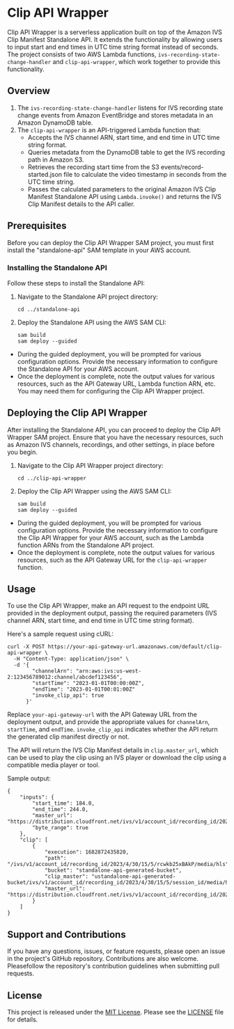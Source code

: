 # Clip API Wrapper

Clip API Wrapper is a serverless application built on top of the Amazon IVS Clip Manifest Standalone API. It extends the functionality by allowing users to input start and end times in UTC time string format instead of seconds. The project consists of two AWS Lambda functions, `ivs-recording-state-change-handler` and `clip-api-wrapper`, which work together to provide this functionality.

## Overview

1. The `ivs-recording-state-change-handler` listens for IVS recording state change events from Amazon EventBridge and stores metadata in an Amazon DynamoDB table.
2. The `clip-api-wrapper` is an API-triggered Lambda function that:
   - Accepts the IVS channel ARN, start time, and end time in UTC time string format.
   - Queries metadata from the DynamoDB table to get the IVS recording path in Amazon S3.
   - Retrieves the recording start time from the S3 events/record-started.json file to calculate the video timestamp in seconds from the UTC time string.
   - Passes the calculated parameters to the original Amazon IVS Clip Manifest Standalone API using `Lambda.invoke()` and returns the IVS Clip Manifest details to the API caller.

## Prerequisites

Before you can deploy the Clip API Wrapper SAM project, you must first install the "standalone-api" SAM template in your AWS account.

### Installing the Standalone API

Follow these steps to install the Standalone API:

1. Navigate to the Standalone API project directory:
    ``` 
    cd ../standalone-api
    ```

2. Deploy the Standalone API using the AWS SAM CLI:

    ```
    sam build
    sam deploy --guided
    ```

- During the guided deployment, you will be prompted for various configuration options. Provide the necessary information to configure the Standalone API for your AWS account.
- Once the deployment is complete, note the output values for various resources, such as the API Gateway URL, Lambda function ARN, etc. You may need them for configuring the Clip API Wrapper project.

## Deploying the Clip API Wrapper

After installing the Standalone API, you can proceed to deploy the Clip API Wrapper SAM project. Ensure that you have the necessary resources, such as Amazon IVS channels, recordings, and other settings, in place before you begin.

1. Navigate to the Clip API Wrapper project directory:
    ```
    cd ../clip-api-wrapper
    ```
2. Deploy the Clip API Wrapper using the AWS SAM CLI:
    ```
    sam build
    sam deploy --guided
    ```

- During the guided deployment, you will be prompted for various configuration options. Provide the necessary information to configure the Clip API Wrapper for your AWS account, such as the Lambda function ARNs from the Standalone API project.
- Once the deployment is complete, note the output values for various resources, such as the API Gateway URL for the `clip-api-wrapper` function.

## Usage

To use the Clip API Wrapper, make an API request to the endpoint URL provided in the deployment output, passing the required parameters (IVS channel ARN, start time, and end time in UTC time string format).

Here's a sample request using cURL:

```
curl -X POST https://your-api-gateway-url.amazonaws.com/default/clip-api-wrapper \
  -H "Content-Type: application/json" \
  -d '{
        "channelArn": "arn:aws:ivs:us-west-2:123456789012:channel/abcdef123456",
        "startTime": "2023-01-01T00:00:00Z",
        "endTime": "2023-01-01T00:01:00Z"
        "invoke_clip_api": true
      }'
```

Replace `your-api-gateway-url` with the API Gateway URL from the deployment output, and provide the appropriate values for `channelArn`, `startTime`, and `endTime`. `invoke_clip_api` indicates whether the API return the generated clip manifest directly or not. 

The API will return the IVS Clip Manifest details in `clip.master_url`, which can be used to play the clip using an IVS player or download the clip using a compatible media player or tool.

Sample output:
```
{
    "inputs": {
        "start_time": 184.0,
        "end_time": 244.0,
        "master_url": "https://distribution.cloudfront.net/ivs/v1/account_id/recording_id/2023/4/30/15/5/session_id/media/hls/master.m3u8",
        "byte_range": true
    },
    "clip": [
        {
            "execution": 1682872435820,
            "path": "/ivs/v1/account_id/recording_id/2023/4/30/15/5/rcwkb25xBAkP/media/hls",
            "bucket": "standalone-api-generated-bucket",
            "clip_master": "ustandalone-api-generated-bucket/ivs/v1/account_id/recording_id/2023/4/30/15/5/session_id/media/hls/1682872435820_clip_master.m3u8",
            "master_url": "https://distribution.cloudfront.net/ivs/v1/account_id/recording_id/2023/4/30/15/5/session_id/media/hls/1682872435820_clip_master.m3u8"
        }
    ]
}
```

## Support and Contributions

If you have any questions, issues, or feature requests, please open an issue in the project's GitHub repository. Contributions are also welcome. Pleasefollow the repository's contribution guidelines when submitting pull requests.

## License

This project is released under the [MIT License](LICENSE). Please see the [LICENSE](LICENSE) file for details.